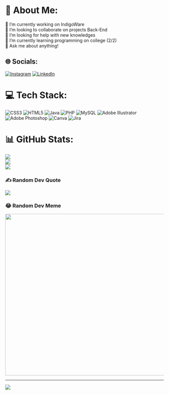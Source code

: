 # 💫 About Me:
🔭 I’m currently working on IndigoWare<br>👯 I’m looking to collaborate on projects Back-End<br>🤝 I’m looking for help with new knowledges<br>🌱 I’m currently learning programming on college (2/2)<br>💬 Ask me about anything!


## 🌐 Socials:
[![Instagram](https://img.shields.io/badge/Instagram-%23E4405F.svg?logo=Instagram&logoColor=white)](https://instagram.com/milenahonore) [![LinkedIn](https://img.shields.io/badge/LinkedIn-%230077B5.svg?logo=linkedin&logoColor=white)](https://linkedin.com/in/milenahonorator) 

# 💻 Tech Stack:
![CSS3](https://img.shields.io/badge/css3-%231572B6.svg?style=for-the-badge&logo=css3&logoColor=white) ![HTML5](https://img.shields.io/badge/html5-%23E34F26.svg?style=for-the-badge&logo=html5&logoColor=white) ![Java](https://img.shields.io/badge/java-%23ED8B00.svg?style=for-the-badge&logo=java&logoColor=white) ![PHP](https://img.shields.io/badge/php-%23777BB4.svg?style=for-the-badge&logo=php&logoColor=white) ![MySQL](https://img.shields.io/badge/mysql-%2300f.svg?style=for-the-badge&logo=mysql&logoColor=white) ![Adobe Illustrator](https://img.shields.io/badge/adobeillustrator-%23FF9A00.svg?style=for-the-badge&logo=adobeillustrator&logoColor=white) ![Adobe Photoshop](https://img.shields.io/badge/adobephotoshop-%2331A8FF.svg?style=for-the-badge&logo=adobephotoshop&logoColor=white) ![Canva](https://img.shields.io/badge/Canva-%2300C4CC.svg?style=for-the-badge&logo=Canva&logoColor=white) ![Jira](https://img.shields.io/badge/jira-%230A0FFF.svg?style=for-the-badge&logo=jira&logoColor=white)
# 📊 GitHub Stats:
![](https://github-readme-stats.vercel.app/api?username=milenahonorato&theme=material-palenight&hide_border=false&include_all_commits=true&count_private=true)<br/>
![](https://github-readme-streak-stats.herokuapp.com/?user=milenahonorato&theme=material-palenight&hide_border=false)<br/>
![](https://github-readme-stats.vercel.app/api/top-langs/?username=milenahonorato&theme=material-palenight&hide_border=false&include_all_commits=true&count_private=true&layout=compact)

### ✍️ Random Dev Quote
![](https://quotes-github-readme.vercel.app/api?type=vetical&theme=radical)

### 😂 Random Dev Meme
<img src="https://random-memer.herokuapp.com/" width="512px"/>

---
[![](https://visitcount.itsvg.in/api?id=milenahonorato&icon=2&color=0)](https://visitcount.itsvg.in)

<!-- Proudly created with GPRM ( https://gprm.itsvg.in ) -->
